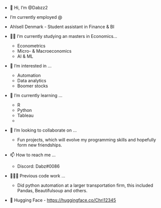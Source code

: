 - 👋 Hi, I’m @Dabzz2

- I’m currently employed @
- Ahlsell Denmark
      - Student assistant in Finance & BI

- 👨‍🎓 I’m currently studying an masters in Economics...
    - Econometrics
    - Micro- & Macroeconomics
    - AI & ML

 
- 👀 I’m interested in ...
    - Automation
    - Data analytics
    - Boomer stocks
    
    
- 🌱 I’m currently learning ...
    - R
    - Python
    - Tableau
    - 
      
- 🤩 I’m looking to collaborate on ...
    - Fun projects, which will evolve my programming skills and hopefully form new friendships.



- 📫 How to reach me ...
    - Discord: Dabz#0086
    

- 👨🏻‍💻 Previous code work ...
    - Did python automation at a larger transportation firm, this included Pandas, Beautifulsoup and others.

- 🤗 Hugging Face 
      - https://huggingface.co/Chri12345

<!---
Dabzz2/Dabzz2 is a ✨ special ✨ repository because its `README.md` (this file) appears on your GitHub profile.
You can click the Preview link to take a look at your changes.
--->
